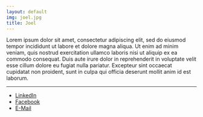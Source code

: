 ```yaml
---
layout: default
img: joel.jpg
title: Joel
---
```


Lorem ipsum dolor sit amet, consectetur adipiscing elit, sed do eiusmod tempor incididunt ut labore et dolore magna aliqua. Ut enim ad minim veniam, quis nostrud exercitation ullamco laboris nisi ut aliquip ex ea commodo consequat. Duis aute irure dolor in reprehenderit in voluptate velit esse cillum dolore eu fugiat nulla pariatur. Excepteur sint occaecat cupidatat non proident, sunt in culpa qui officia deserunt mollit anim id est laborum.


<hr class="intro-divider">
<div>
  <ul class="list-inline">
    <li>
      <a href="https://www.linkedin.com/in/joel-sullivan-3b22b4145/" class="btn btn-default btn-xs" target="_blank">
      <i class="fa fa-linkedin fa-fw"></i><span class="network-name"> LinkedIn</span></a>
    </li>
    <li>
      <a href="https://www.facebook.com/joel.es.1048" class="btn btn-default btn-xs" target="_blank">
      <i class="fa fa-facebook fa-fw"></i> <span class="network-name">Facebook</span></a>
    </li>
    <li>
      <a href="mailto:joel@sullivans.co" class="btn btn-default btn-xs" target="_blank">
      <i class="fa fa-envelope fa-fw"></i><span class="network-name"> E-Mail</span></a>
    </li>
  </ul>
</div>
